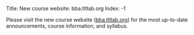 Title: New course website: bba.tltlab.org
Index: -1

Please visit the new course website ([bba.tltlab.org](https://bba.tltlab.org/)) for the most up-to-date announcements, course information, and syllabus.
